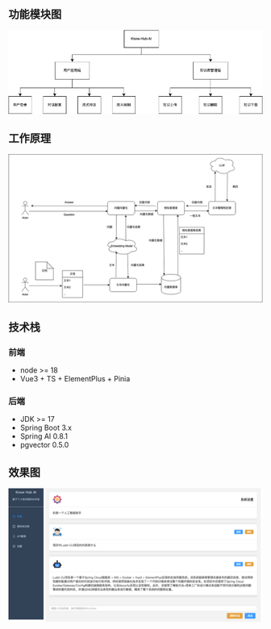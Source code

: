 ## 功能模块图

![](doc/images/know-hub-ai-功能模块图.png)

## 工作原理

![](doc/images/know-hub-ai-工作原理.png)

## 技术栈

### 前端

- node >= 18
- Vue3 + TS + ElementPlus + Pinia

### 后端

- JDK >= 17
- Spring Boot 3.x
- Spring AI 0.8.1
- pgvector 0.5.0

## 效果图

![](./doc/images/RAG效果图.png)
